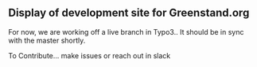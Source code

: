 ## Display of development site for Greenstand.org

For now, we are working off a live branch in Typo3.. It should be in sync with the master shortly. 

To Contribute... make issues or reach out in slack
